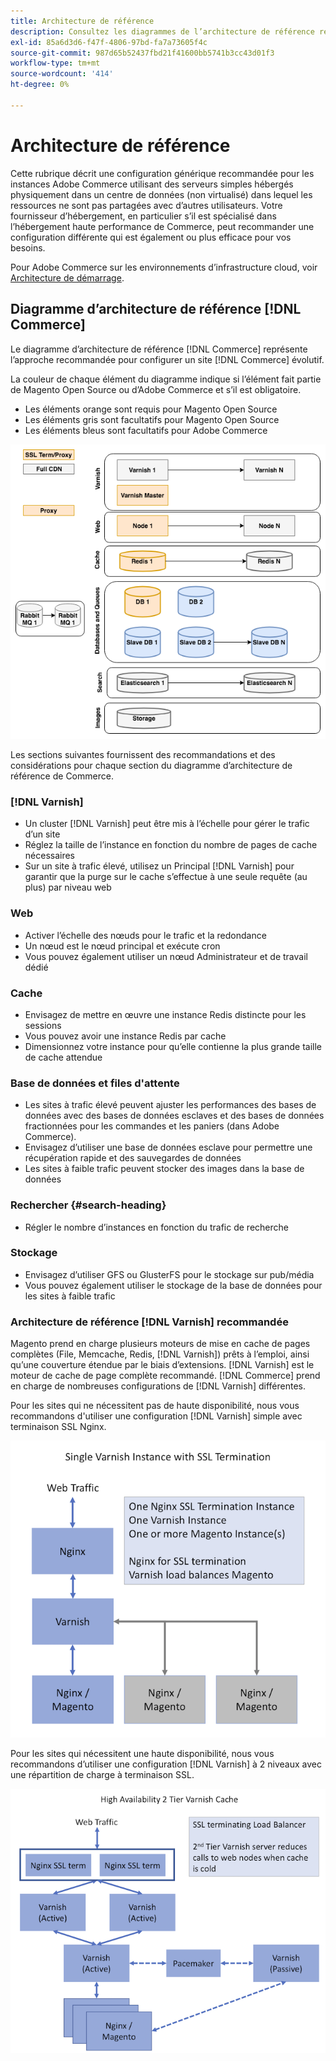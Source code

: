 ```yaml
---
title: Architecture de référence
description: Consultez les diagrammes de l’architecture de référence recommandée pour les déploiements d’Adobe Commerce.
exl-id: 85a6d3d6-f47f-4806-97bd-fa7a73605f4c
source-git-commit: 987d65b52437fbd21f41600bb5741b3cc43d01f3
workflow-type: tm+mt
source-wordcount: '414'
ht-degree: 0%

---
```


# Architecture de référence

Cette rubrique décrit une configuration générique recommandée pour les instances Adobe Commerce utilisant des serveurs simples hébergés physiquement dans un centre de données (non virtualisé) dans lequel les ressources ne sont pas partagées avec d’autres utilisateurs. Votre fournisseur d’hébergement, en particulier s’il est spécialisé dans l’hébergement haute performance de Commerce, peut recommander une configuration différente qui est également ou plus efficace pour vos besoins.

Pour Adobe Commerce sur les environnements d’infrastructure cloud, voir [Architecture de démarrage](https://experienceleague.adobe.com/fr/docs/commerce-cloud-service/user-guide/architecture/starter-architecture).

## Diagramme d’architecture de référence [!DNL Commerce]

Le diagramme d’architecture de référence [!DNL Commerce] représente l’approche recommandée pour configurer un site [!DNL Commerce] évolutif.

La couleur de chaque élément du diagramme indique si l’élément fait partie de Magento Open Source ou d’Adobe Commerce et s’il est obligatoire.

* Les éléments orange sont requis pour Magento Open Source
* Les éléments gris sont facultatifs pour Magento Open Source
* Les éléments bleus sont facultatifs pour Adobe Commerce

![Diagramme d’architecture de référence Commerce](../assets/performance/images/ref-architecture-2.3.png)

Les sections suivantes fournissent des recommandations et des considérations pour chaque section du diagramme d’architecture de référence de Commerce.

### [!DNL Varnish]

* Un cluster [!DNL Varnish] peut être mis à l’échelle pour gérer le trafic d’un site
* Réglez la taille de l’instance en fonction du nombre de pages de cache nécessaires
* Sur un site à trafic élevé, utilisez un Principal [!DNL Varnish] pour garantir que la purge sur le cache s’effectue à une seule requête (au plus) par niveau web

### Web

* Activer l’échelle des nœuds pour le trafic et la redondance
* Un nœud est le nœud principal et exécute cron
* Vous pouvez également utiliser un nœud Administrateur et de travail dédié

### Cache

* Envisagez de mettre en œuvre une instance Redis distincte pour les sessions
* Vous pouvez avoir une instance Redis par cache
* Dimensionnez votre instance pour qu’elle contienne la plus grande taille de cache attendue

### Base de données et files d&#39;attente

* Les sites à trafic élevé peuvent ajuster les performances des bases de données avec des bases de données esclaves et des bases de données fractionnées pour les commandes et les paniers (dans Adobe Commerce).
* Envisagez d’utiliser une base de données esclave pour permettre une récupération rapide et des sauvegardes de données
* Les sites à faible trafic peuvent stocker des images dans la base de données

### Rechercher {#search-heading}

* Régler le nombre d’instances en fonction du trafic de recherche

### Stockage

* Envisagez d’utiliser GFS ou GlusterFS pour le stockage sur pub/média
* Vous pouvez également utiliser le stockage de la base de données pour les sites à faible trafic

### Architecture de référence [!DNL Varnish] recommandée

Magento prend en charge plusieurs moteurs de mise en cache de pages complètes (File, Memcache, Redis, [!DNL Varnish]) prêts à l’emploi, ainsi qu’une couverture étendue par le biais d’extensions. [!DNL Varnish] est le moteur de cache de page complète recommandé.  [!DNL Commerce] prend en charge de nombreuses configurations de [!DNL Varnish] différentes.

Pour les sites qui ne nécessitent pas de haute disponibilité, nous vous recommandons d&#39;utiliser une configuration [!DNL Varnish] simple avec terminaison SSL Nginx.

![Configuration de [!DNL Varnish] simple avec terminaison SSL](../assets/performance/images/single-varnish-with-ssl-termination.png)

Pour les sites qui nécessitent une haute disponibilité, nous vous recommandons d’utiliser une configuration [!DNL Varnish] à 2 niveaux avec une répartition de charge à terminaison SSL.

![Configuration de [!DNL Varnish] à deux niveaux haute disponibilité avec équilibreur de charge à terminaison SSL](../assets/performance/images/ha-2-tier-varnish-with-ssl-term-load-balancer.png)
